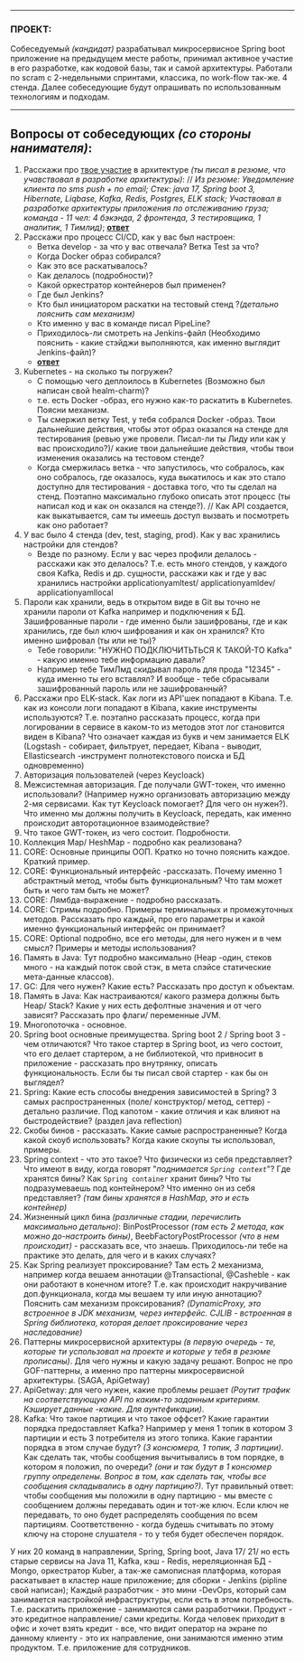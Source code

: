 
---
### ПРОЕКТ:
Собеседуемый *(кандидат)* разрабатывал микросервисное Spring boot приложение на предыдущем месте работы, принимал активное участие в его разработке, как кодовой базы, так и самой архитектуры. Работали по scram с 2-недельными спринтами, классика, по work-flow так-же. 4 стенда.
Далее собеседующие будут опрашивать по использованным технологиям и подходам.

---
## Вопросы от собеседующих *(со стороны нанимателя)*:

1. Расскажи про <u>твое участие</u> в архитектуре *(ты писал в резюме, что учавствовал в разработке архитектуры)*: // *Из резюме: Уведомление клиента по sms push + по email; Стек: java 17, Spring boot 3, Hibernate, Liqbase, Kafka, Redis, Postgres, ELK stack; Участвовал в разработке архитектуры приложения по отслеживанию груза; команда - 11 чел: 4 бэкэнда, 2 фронтенда, 3 тестировщика, 1 аналитик, 1 Тимлид)*; [**ответ**](Ответы/01_твое_участие_в_архитектуре.md)
2. Расскажи про процесс CI/CD, как у вас был настроен:
	- Ветка develop - за что у вас отвечала? Ветка Test  за что? 
	- Когда Docker образ собирался?
	- Как это все раскатывалось?
	- Как делалось (подробности)?
	- Какой оркестратор контейнеров был применен? 
	- Где был Jenkins?
	- Кто был инициатором раскатки на тестовый стенд ?*(детально пояснить сам механизм)*
	- Кто именно у вас в команде писал PipeLine?
	- Приходилось-ли смотреть на Jenkins-файл (Необходимо пояснить - какие стэйджи выполняются, как именно выглядит Jenkins-файл)?
	- [**ответ**](Ответы/02_расскажи_про_CI_CD(от_gpt).md)
3. Kubernetes - на сколько ты погружен?
	- С помощью чего деплоилось в Kubernetes (Возможно был написан свой healm-charm)?
	- т.е. есть Docker -образ, его нужно как-то раскатить в Kubernetes. Поясни механизм. 
	- Ты смержил ветку Test, у тебя собрался Docker -образ. Твои дальнейшие действия, чтобы этот образ оказался на стенде для тестирования (ревью уже провели. Писал-ли ты Лиду или как у вас происходило?)/ какие твои дальнейшие действия, чтобы твои изменения оказались на тестовом стенде?
	- Когда смержилась ветка - что запустилось, что собралось, как оно собралось, где оказалось, куда выкатилось и как это стало доступно для тестирования - доставка того, что ты сделал на стенд. Поэтапно максимально глубоко описать этот процесс (ты написал код и как он оказался на стенде?). // Как API создается, как выкатывается, сам ты имеешь доступ вызвать и посмотреть как оно работает? 
4. У вас было 4 стенда (dev, test, staging, prod). Как у вас хранились настройки для стендов?
	- Везде по разному. Если у вас через профили делалось - расскажи как это делалось? Т.е. есть много стендов, у каждого своя Kafka, Redis и др. сущности, расскажи как и где у вас хранились настройки applicationyamltest/ applicationyamldev/ applicationyamllocal
5. Пароли как хранили, ведь в открытом виде в Git вы точно не хранили пароли от Kafka например и подключения к БД. Зашифрованные пароли - где именно были зашифрованы, где и как хранились, где был ключ шифрования и как он хранился? Кто именно шифровал (ты или не ты)?
	- Тебе говорили: "НУЖНО ПОДКЛЮЧИТЬТЬСЯ К ТАКОЙ-ТО Kafka" - какую именно тебе информацию давали?
	- Например тебе ТимЛмд скидывал пароль для прода "12345" - куда именно ты его вставлял? И вообще - тебе сбрасывали зашифрованный пароль или не зашифрованный?
6. Расскажи про ELK-stack. Как логи из API'шек попадают в Kibana. Т.е. как из консоли логи попадают в Kibana, какие инструменты используются? Т.е. поэтапно рассказать процесс, когда при логировании в сервисе в каком-то из методов этот лог становится виден в Kibana? Что означает каждая из букв и чем занимается ELK (Logstash - собирает, фильтрует, передает, Kibana - выводит, Ellasticsearch -инструмент полнотекстового поиска и БД одновременно) 
7. Авторизация пользователей (через Keycloack)
8. Межсистемная авторизация. Где получали GWT-токен, что именно использовали? (Например нужно организовать авторизацию между 2-мя сервисами. Как тут Keycloack помогает? Для чего он нужен?). Что именно мы должны получить в Keycloack, передать, как именно происходит авторотационное взаимодействие?
9. Что такое GWT-токен, из чего состоит. Подробности.
10. Коллекция Map/ HeshMap - подробно как реализована?
11. CORE: Основные принципы ООП. Кратко но точно пояснить каждое. Краткий пример.
12. CORE: Функциональный интерфейс -рассказать. Почему именно 1 абстрактный метод, чтобы быть функциональным? Что там может быть и чего там быть не может?
13. CORE: Лямбда-выражение - подробно рассказать.
14. CORE: Стримы подробно. Примеры терминальных и промежуточных методов. Рассказать про каждый, про его параметры и какой именно функциональный интерфейс он принимает?
15. CORE: Optional подробно, все его методы, для него нужен и в чем смысл? Примеры и методы использования?
16. Память в Java: Тут подробно максимально (Heap -один, стеков много - на каждый поток свой стэк, в мета спэйсе статические мета-данные классов). 
17. GC: Для чего нужен? Какие есть? Рассказать про доступ к объектам.
18. Память в Java: Как настраиваются/ какого размера должны быть Heap/ Stack? Какие у них есть дефолтные значения и от чего зависят? Рассказать про флаги/ переменные JVM.
19. Многопоточка - основное.
20. Spring boot основные преимущества. Spring boot 2 / Spring boot 3 - чем отличаются? Что такое стартер в Spring boot, из чего состоит, что его делает стартером, а не библиотекой, что привносит в приложение - рассказать про внутрянку, описать функциональность. Если бы ты писал свой стартер - как бы он выглядел?
21. Spring: Какие есть способы внедрения зависимостей в Spring? 3 самых распространенных (поле/ конструктор/ метод, сеттер) - детально различие. Под капотом - какие отличия и как влияют на быстродействие? (раздел java reflection)
22. Скобы бинов - рассказать. Какие самые распространенные? Когда какой скоуб использовать? Когда какие скоупы ты использовал, примеры.
23. Spring context - что это такое? Что физически из себя представляет? Что имеют в виду, когда говорят "*поднимается `Spring context`*"? Где хранятся бины? Как `Spring container` хранит бины? Что ты подразумеваешь под контейнером? Что именно он из себя представляет? *(там бины хранятся в HashMap, это и есть контейнер)*
24. Жизненный цикл бина *(различные стадии, перечислить максимально детально)*: BinPostProcessor *(там есть 2 метода, как можно до-настроить бины)*, BeebFactoryPostProcessor *(что в нем происходит)* - рассказать все, что знаешь. Приходилось-ли тебе на практике это делать, для чего и в каких случаях?
25. Как Spring реализует проксирование? Там есть 2 механизма, например когда вешаем аннотации @Transactional, @Casheble - как они работают в конечном итоге? Т.е. как происходит накручивание доп.функционала, когда мы вешаем ту или иную аннотацию? Пояснить сам механизм проксирования? *(DynamicProxy, это встроенное в JDK механизм, через интерфейс. CJLIB - встроенная в Spring библиотека, которая делает проксирование через наследование)*
26. Паттерны микросервисной архитектуры *(в первую очередь - те, которые ти успользовал на проекте и которые у тебя в резюме прописаны)*. Для чего нужны и какую задачу решают. Вопрос не про GOF-паттерны, а именно про паттерны микросервисной архитектуры. (SAGA, ApiGetway)
27. ApiGetway: для чего нужен, какие проблемы решает *(Роутит трафик на соответствующую API по каким-то заданным критериям. Кэширует данные -какие. Для аунтефикации)*.
28. Kafka: Что такое партиция и что такое оффсет? Какие гарантии порядка предоставляет Kafka? Например у меня 1 топик в котором 3 партиции и есть 3 потребителя из этого топика. Какие гарантии порядка в этом случае будут? *(3 консюмера, 1 топик, 3 партиции)*. Как сделать так, чтобы сообщения вычитывались в том порядке, в котором я положил, по очереди? *(они и так будут в 1 консюмер группу определены. Вопрос в том, как сделать так, чтобы все сообщения складывались в одну партицию?)*. Тут правильный ответ: чтобы сообщения мы положили в одну партицию - мы вместе с сообщением должны передавать один и тот-же ключ. Если ключ не передавать, то оно будет распределять сообщения по всем партициям. Соответственно - когда будешь считывать по этому ключу на стороне слушателя - то у тебя будет обеспечен порядок.

У них 20 команд в направлении, Spring, Spring boot, Java 17/ 21/ но есть старые сервисы на Java 11, Kafka, кэш - Redis, нереляционная БД - Mongo, оркестратор Kuber, а так-же самописная платформа, которая раскатывает в кластер наше приложение; для сборки - Jenkins (pipline свой написан); Каждый разработчик - это мини -DevOps, который сам занимается настройкой инфраструктуры, если есть в этом потребность. Т.е. раскатить приложение - занимаются сами разработчики. 
Продукт - это кредитное направление/ сами кредиты. Когда человек приходит в офис и хочет взять кредит - все, что видит оператор на экране по данному клиенту - это их направление, они занимаются именно этим продуктом. Т.е. приложение для сотрудников.











